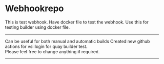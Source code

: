 # Webhookrepo

This is test webhook. Have docker file to test the webhook.
Use this for testing builder using docker file.

*****************
Can be useful for both manual and automatic builds
Created new github actions for vsi login for quay builder test.<br/>
Please feel free to change anything if required.



*****************

